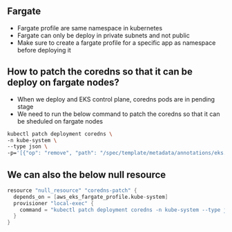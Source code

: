 ## Fargate
- Fargate profile are same namespace in kubernetes
- Fargate can only be deploy in private subnets and not public
- Make sure to create a fargate profile for a specific app as namespace before deploying it

## How to patch the coredns so that it can be deploy on fargate nodes?
- When we deploy and EKS control plane, coredns pods are in pending stage
- We need to run the below command to patch the coredns so that it can be sheduled on fargate nodes
```sh
kubectl patch deployment coredns \
-n kube-system \
--type json \
-p='[{"op": "remove", "path": "/spec/template/metadata/annotations/eks.amazonaws.com~1compute-type"}]'
```

## We can also the below null resource
```s
resource "null_resource" "coredns-patch" {
  depends_on = [aws_eks_fargate_profile.kube-system]
  provisioner "local-exec" {
    command = "kubectl patch deployment coredns -n kube-system --type json -p='[{'op': 'remove', 'path': '/spec/template/metadata/annotations/eks.amazonaws.com~1compute-type'}]'"
  }
}
```